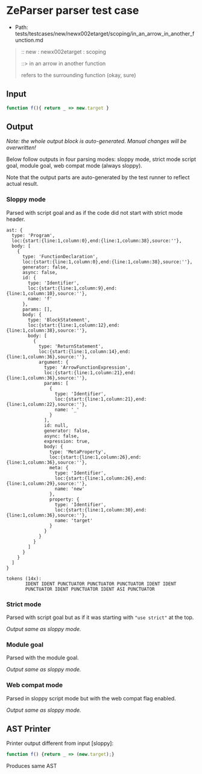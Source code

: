 # ZeParser parser test case

- Path: tests/testcases/new/newx002etarget/scoping/in_an_arrow_in_another_function.md

> :: new : newx002etarget : scoping
>
> ::> in an arrow in another function
>
> refers to the surrounding function (okay, sure)

## Input

`````js
function f(){ return _ => new.target }
`````

## Output

_Note: the whole output block is auto-generated. Manual changes will be overwritten!_

Below follow outputs in four parsing modes: sloppy mode, strict mode script goal, module goal, web compat mode (always sloppy).

Note that the output parts are auto-generated by the test runner to reflect actual result.

### Sloppy mode

Parsed with script goal and as if the code did not start with strict mode header.

`````
ast: {
  type: 'Program',
  loc:{start:{line:1,column:0},end:{line:1,column:38},source:''},
  body: [
    {
      type: 'FunctionDeclaration',
      loc:{start:{line:1,column:0},end:{line:1,column:38},source:''},
      generator: false,
      async: false,
      id: {
        type: 'Identifier',
        loc:{start:{line:1,column:9},end:{line:1,column:10},source:''},
        name: 'f'
      },
      params: [],
      body: {
        type: 'BlockStatement',
        loc:{start:{line:1,column:12},end:{line:1,column:38},source:''},
        body: [
          {
            type: 'ReturnStatement',
            loc:{start:{line:1,column:14},end:{line:1,column:36},source:''},
            argument: {
              type: 'ArrowFunctionExpression',
              loc:{start:{line:1,column:21},end:{line:1,column:36},source:''},
              params: [
                {
                  type: 'Identifier',
                  loc:{start:{line:1,column:21},end:{line:1,column:22},source:''},
                  name: '_'
                }
              ],
              id: null,
              generator: false,
              async: false,
              expression: true,
              body: {
                type: 'MetaProperty',
                loc:{start:{line:1,column:26},end:{line:1,column:36},source:''},
                meta: {
                  type: 'Identifier',
                  loc:{start:{line:1,column:26},end:{line:1,column:29},source:''},
                  name: 'new'
                },
                property: {
                  type: 'Identifier',
                  loc:{start:{line:1,column:30},end:{line:1,column:36},source:''},
                  name: 'target'
                }
              }
            }
          }
        ]
      }
    }
  ]
}

tokens (14x):
       IDENT IDENT PUNCTUATOR PUNCTUATOR PUNCTUATOR IDENT IDENT
       PUNCTUATOR IDENT PUNCTUATOR IDENT ASI PUNCTUATOR
`````

### Strict mode

Parsed with script goal but as if it was starting with `"use strict"` at the top.

_Output same as sloppy mode._

### Module goal

Parsed with the module goal.

_Output same as sloppy mode._

### Web compat mode

Parsed in sloppy script mode but with the web compat flag enabled.

_Output same as sloppy mode._

## AST Printer

Printer output different from input [sloppy]:

````js
function f() {return _ => (new.target);}
````

Produces same AST
